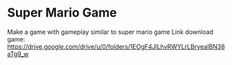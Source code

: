# Super Mario Game
Make a game with gameplay similar to super mario game
Link download game: https://drive.google.com/drive/u/0/folders/1EOgF4JlLhvRWYLrLBryeaIBN38aTg9_w
